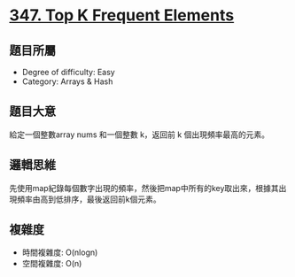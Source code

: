 # [347. Top K Frequent Elements](https://leetcode.com/problems/top-k-frequent-elements/)

## 題目所屬
- Degree of difficulty: Easy
- Category: Arrays & Hash

## 題目大意
給定一個整數array nums 和一個整數 k，返回前 k 個出現頻率最高的元素。

## 邏輯思維
先使用map紀錄每個數字出現的頻率，然後把map中所有的key取出來，根據其出現頻率由高到低排序，最後返回前k個元素。

## 複雜度
- 時間複雜度: O(nlogn)
- 空間複雜度: O(n)